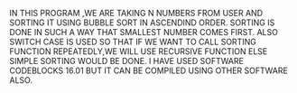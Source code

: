 IN THIS PROGRAM ,WE ARE TAKING N NUMBERS FROM USER AND SORTING IT USING BUBBLE SORT IN ASCENDIND ORDER.
SORTING IS DONE IN SUCH A WAY THAT SMALLEST NUMBER COMES FIRST.
ALSO SWITCH CASE IS USED SO THAT IF WE WANT TO CALL SORTING FUNCTION REPEATEDLY,WE WILL USE RECURSIVE FUNCTION ELSE SIMPLE SORTING WOULD BE DONE.
I HAVE USED SOFTWARE CODEBLOCKS 16.01 BUT IT CAN BE COMPILED USING OTHER SOFTWARE ALSO.
